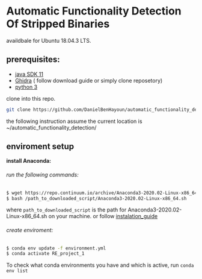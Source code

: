 # Automatic Functionality Detection Of Stripped Binaries

availdbale for  Ubuntu 18.04.3 LTS.
## prerequisites:
 
 - [ java SDK 11 ](https://www.oracle.com/java/technologies/javase-jdk11-downloads.html)
 - [Ghidra](https://github.com/NationalSecurityAgency/ghidra) ( follow download guide or simply clone reposetory)
 - [python 3](https://www.python.org/downloads/release/python-381/)

clone into this repo.
```sh
git clone https://github.com/DanielBenHayoun/automatic_functionality_detection.git --recursive
```

the following instruction assume the current location is ~/automatic_functionality_detection/

## enviroment setup
**install Anaconda:**
###### run the following commands:
```sh
$ wget https://repo.continuum.io/archive/Anaconda3-2020.02-Linux-x86_64.sh
$ bash /path_to_downloaded_script/Anaconda3-2020.02-Linux-x86_64.sh
```
where `path_to_downloaded_script` is the path for Anaconda3-2020.02-Linux-x86_64.sh on your machine. or follow [instalation_guide](https://docs.anaconda.com/anaconda/install/linux/)

###### create enviroment:
```sh
$ conda env update -f environment.yml
$ conda activate RE_project_1
```
To check what conda environments you have and which is active, run
`conda env list`



